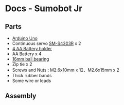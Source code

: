 # Docs - Sumobot Jr

## Parts
- [Arduino Uno](http://akizukidenshi.com/catalog/g/gM-07385/)
- Continuous servo [SM-S4303R](https://www.pololu.com/product/1248) x 2
- [4 AA Battery holder](http://akizukidenshi.com/catalog/g/gP-04103/)
- AA Battery x 4
- [16mm ball bearing](http://ihc.monotaro.com/item/C38448155/)
- Zip tie x 2
- Screws and Nuts : M2.6x10mm x 12、M2.6x15mm x 2
- Thick rubber bands
- Some wire or leads

## Assembly
 